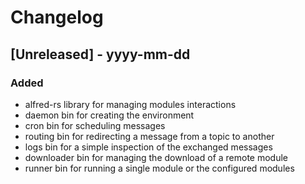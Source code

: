 # Changelog

## [Unreleased] - yyyy-mm-dd

### Added

- alfred-rs library for managing modules interactions
- daemon bin for creating the environment
- cron bin for scheduling messages
- routing bin for redirecting a message from a topic to another
- logs bin for a simple inspection of the exchanged messages
- downloader bin for managing the download of a remote module
- runner bin for running a single module or the configured modules
